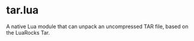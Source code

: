 tar.lua
=======

A native Lua module that can unpack an uncompressed TAR file, based on the LuaRocks Tar.